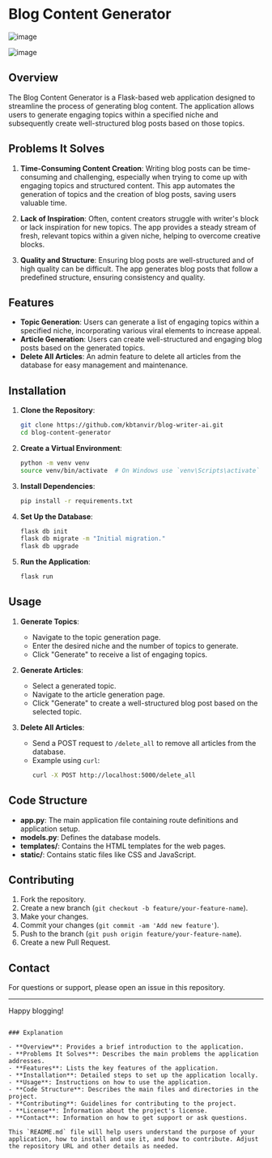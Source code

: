 # Blog Content Generator

![image](https://github.com/kbtanvir/blog-writer-ai/assets/52887114/4edc1d62-661b-40a1-90e1-eefbb220811d)

![image](https://github.com/kbtanvir/blog-writer-ai/assets/52887114/d6d99306-91f7-4a00-b31d-5eb53896c265)



## Overview

The Blog Content Generator is a Flask-based web application designed to streamline the process of generating blog content. The application allows users to generate engaging topics within a specified niche and subsequently create well-structured blog posts based on those topics.

## Problems It Solves

1. **Time-Consuming Content Creation**: Writing blog posts can be time-consuming and challenging, especially when trying to come up with engaging topics and structured content. This app automates the generation of topics and the creation of blog posts, saving users valuable time.

2. **Lack of Inspiration**: Often, content creators struggle with writer's block or lack inspiration for new topics. The app provides a steady stream of fresh, relevant topics within a given niche, helping to overcome creative blocks.

3. **Quality and Structure**: Ensuring blog posts are well-structured and of high quality can be difficult. The app generates blog posts that follow a predefined structure, ensuring consistency and quality.

## Features

- **Topic Generation**: Users can generate a list of engaging topics within a specified niche, incorporating various viral elements to increase appeal.
- **Article Generation**: Users can create well-structured and engaging blog posts based on the generated topics.
- **Delete All Articles**: An admin feature to delete all articles from the database for easy management and maintenance.

## Installation

1. **Clone the Repository**:
   ```sh
   git clone https://github.com/kbtanvir/blog-writer-ai.git
   cd blog-content-generator
   ```

2. **Create a Virtual Environment**:
   ```sh
   python -m venv venv
   source venv/bin/activate  # On Windows use `venv\Scripts\activate`
   ```

3. **Install Dependencies**:
   ```sh
   pip install -r requirements.txt
   ```

4. **Set Up the Database**:
   ```sh
   flask db init
   flask db migrate -m "Initial migration."
   flask db upgrade
   ```

5. **Run the Application**:
   ```sh
   flask run
   ```

## Usage

1. **Generate Topics**:
   - Navigate to the topic generation page.
   - Enter the desired niche and the number of topics to generate.
   - Click "Generate" to receive a list of engaging topics.

2. **Generate Articles**:
   - Select a generated topic.
   - Navigate to the article generation page.
   - Click "Generate" to create a well-structured blog post based on the selected topic.

3. **Delete All Articles**:
   - Send a POST request to `/delete_all` to remove all articles from the database.
   - Example using `curl`:
     ```sh
     curl -X POST http://localhost:5000/delete_all
     ```

## Code Structure

- **app.py**: The main application file containing route definitions and application setup.
- **models.py**: Defines the database models.
- **templates/**: Contains the HTML templates for the web pages.
- **static/**: Contains static files like CSS and JavaScript.

## Contributing

1. Fork the repository.
2. Create a new branch (`git checkout -b feature/your-feature-name`).
3. Make your changes.
4. Commit your changes (`git commit -am 'Add new feature'`).
5. Push to the branch (`git push origin feature/your-feature-name`).
6. Create a new Pull Request.


## Contact

For questions or support, please open an issue in this repository.

---

Happy blogging!
```

### Explanation

- **Overview**: Provides a brief introduction to the application.
- **Problems It Solves**: Describes the main problems the application addresses.
- **Features**: Lists the key features of the application.
- **Installation**: Detailed steps to set up the application locally.
- **Usage**: Instructions on how to use the application.
- **Code Structure**: Describes the main files and directories in the project.
- **Contributing**: Guidelines for contributing to the project.
- **License**: Information about the project's license.
- **Contact**: Information on how to get support or ask questions.

This `README.md` file will help users understand the purpose of your application, how to install and use it, and how to contribute. Adjust the repository URL and other details as needed.
